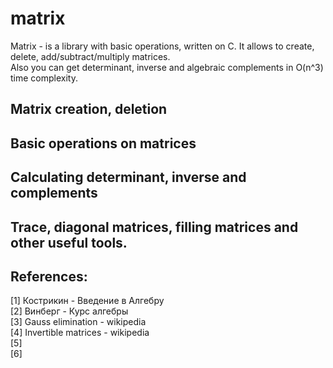 
# matrix
Matrix - is a library with basic operations, written on C.
It allows to create, delete, add/subtract/multiply matrices. <br>
Also you can get determinant, inverse and algebraic complements in O(n^3) time complexity.


## Matrix creation, deletion

## Basic operations on matrices

## Calculating determinant, inverse and complements

## Trace, diagonal matrices, filling matrices and other useful tools.

## References:
[1] Кострикин - Введение в Алгебру<br>
[2] Винберг - Курс алгебры<br>
[3] Gauss elimination - wikipedia<br>
[4] Invertible matrices - wikipedia<br>
[5] <br>
[6]<br>
